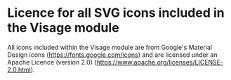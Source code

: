 # Licence for all SVG icons included in the Visage module

All icons included within the Visage module are from Google's Material Design icons (<https://fonts.google.com/icons>) and are licensed under an Apache Licence (version 2.0) (<https://www.apache.org/licenses/LICENSE-2.0.html>).
